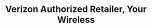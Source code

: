 ---
title: "Verizon Authorized Retailer, Your Wireless"
url: /flushing/verizon-authorized-retailer-your-wireless/
shop: Handy
---